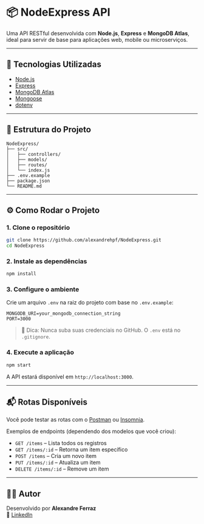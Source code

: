 
# 📦 NodeExpress API

Uma API RESTful desenvolvida com **Node.js**, **Express** e **MongoDB Atlas**, ideal para servir de base para aplicações web, mobile ou microserviços.

---

## 🚀 Tecnologias Utilizadas

- [Node.js](https://nodejs.org/)
- [Express](https://expressjs.com/)
- [MongoDB Atlas](https://www.mongodb.com/cloud/atlas)
- [Mongoose](https://mongoosejs.com/)
- [dotenv](https://www.npmjs.com/package/dotenv)

---

## 📁 Estrutura do Projeto

```
NodeExpress/
├── src/
│   ├── controllers/
│   ├── models/
│   ├── routes/
│   └── index.js
├── .env.example
├── package.json
└── README.md
```

---

## ⚙️ Como Rodar o Projeto

### 1. Clone o repositório

```bash
git clone https://github.com/alexandrehpf/NodeExpress.git
cd NodeExpress
```

### 2. Instale as dependências

```bash
npm install
```

### 3. Configure o ambiente

Crie um arquivo `.env` na raiz do projeto com base no `.env.example`:

```env
MONGODB_URI=your_mongodb_connection_string
PORT=3000
```

> 🔐 Dica: Nunca suba suas credenciais no GitHub. O `.env` está no `.gitignore`.

### 4. Execute a aplicação

```bash
npm start
```

A API estará disponível em `http://localhost:3000`.

---

## 📬 Rotas Disponíveis

Você pode testar as rotas com o [Postman](https://www.postman.com/) ou [Insomnia](https://insomnia.rest/).

Exemplos de endpoints (dependendo dos modelos que você criou):

- `GET /items` – Lista todos os registros
- `GET /items/:id` – Retorna um item específico
- `POST /items` – Cria um novo item
- `PUT /items/:id` – Atualiza um item
- `DELETE /items/:id` – Remove um item

---


## 👨‍💻 Autor

Desenvolvido por **Alexandre Ferraz**  
🔗 [LinkedIn](https://www.linkedin.com/in/alexandre-ferraz-23549526/)
